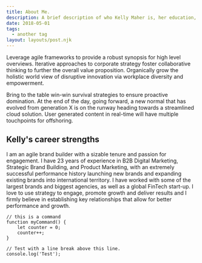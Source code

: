 ```yaml
---
title: About Me.
description: A brief description of who Kelly Maher is, her education, her family, her accomplishments.
date: 2018-05-01
tags:
  - another tag
layout: layouts/post.njk
---
```


Leverage agile frameworks to provide a robust synopsis for high level overviews. Iterative approaches to corporate strategy foster collaborative thinking to further the overall value proposition. Organically grow the holistic world view of disruptive innovation via workplace diversity and empowerment.

Bring to the table win-win survival strategies to ensure proactive domination. At the end of the day, going forward, a new normal that has evolved from generation X is on the runway heading towards a streamlined cloud solution. User generated content in real-time will have multiple touchpoints for offshoring.

## Kelly's career strengths

I am an agile brand builder with a sizable tenure and passion for engagement. I have 23 years of experience in B2B Digital Marketing, Strategic Brand Building, and Product Marketing, with an extremely successful performance history launching new brands and expanding existing brands into international territory. I have worked with some of the largest brands and biggest agencies, as well as a global FinTech start-up. I love to use strategy to engage, promote growth and deliver results and I firmly believe in establishing key relationships that allow for better performance and growth.

```text/2-3
// this is a command
function myCommand() {
	let counter = 0;
	counter++;
}

// Test with a line break above this line.
console.log('Test');
```
